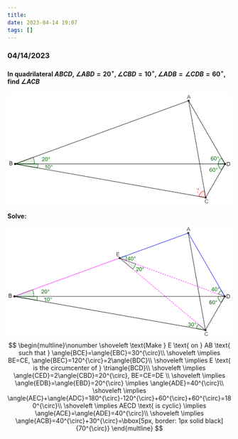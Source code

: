 ```yaml
---
title:
date: 2023-04-14 19:07
tags: []
---
```


### 04/14/2023

#### In quadrilateral $ABCD$, $\angle{ABD}=20^{\circ}, \angle{CBD}=10^{\circ}, \angle{ADB}=\angle{CDB}=60^{\circ}$, find $\angle{ACB}$

![image-20230414190910603](/assets/images/2023/image-20230414190910603.png)

**Solve:**

![image-20230414191324695](/assets/images/2023/image-20230414191324695.png)
$$
\begin{multline}\nonumber
\shoveleft \text{Make } E \text{ on } AB \text{ such that } \angle{BCE}=\angle{EBC}=30^{\circ}\\
\shoveleft \implies BE=CE, \angle{BEC}=120^{\circ}=2\angle{BDC}\\
\shoveleft \implies E \text{ is the circumcenter of } \triangle{BCD}\\
\shoveleft \implies \angle{CED}=2\angle{CBD}=20^{\circ}, BE=CE=DE \\
\shoveleft \implies \angle{EDB}=\angle{EBD}=20^{\circ} \implies \angle{ADE}=40^{\circ}\\
\shoveleft \implies \angle{AEC}+\angle{ADC}=180^{\circ}-120^{\circ}+60^{\circ}+60^{\circ}=180^{\circ}\\
\shoveleft \implies AECD \text{ is cyclic} \implies \angle{ACE}=\angle{ADE}=40^{\circ}\\
\shoveleft \implies \angle{ACB}=40^{\circ}+30^{\circ}=\bbox[5px, border: 1px solid black]{70^{\circ}}
\end{multline}
$$
